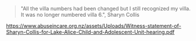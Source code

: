 
## 

> "All the villa numbers had been changed but I still recognized my villa. It was no longer numbered villa 6.", Sharyn Collis
 

https://www.abuseincare.org.nz/assets/Uploads/Witness-statement-of-Sharyn-Collis-for-Lake-Alice-Child-and-Adolescent-Unit-hearing.pdf

